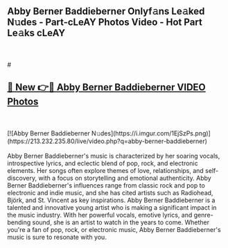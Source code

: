 ## Abby Berner Baddieberner Onlyf𝚊ns Le𝚊ked N𝚞des - Part-cLeAY Photos Video - Hot Part Le𝚊ks cLeAY
<br>
<br>
# <h2><a href="https://213.232.235.80/live/video.php?q=abby-berner-baddieberner">🔗 New 👉🔴 Abby Berner Baddieberner VIDEO Photos</a></h2>
<br>
<br>
[![Abby Berner Baddieberner N𝚞des](https://i.imgur.com/1EjSzPs.png)](https://213.232.235.80/live/video.php?q=abby-berner-baddieberner)
<br>
<br>
Abby Berner Baddieberner's music is characterized by her soaring vocals, introspective lyrics, and eclectic blend of pop, rock, and electronic elements. Her songs often explore themes of love, relationships, and self-discovery, with a focus on storytelling and emotional authenticity. Abby Berner Baddieberner's influences range from classic rock and pop to electronic and indie music, and she has cited artists such as Radiohead, Björk, and St. Vincent as key inspirations. Abby Berner Baddieberner is a talented and innovative young artist who is making a significant impact in the music industry. With her powerful vocals, emotive lyrics, and genre-bending sound, she is an artist to watch in the years to come. Whether you're a fan of pop, rock, or electronic music, Abby Berner Baddieberner's music is sure to resonate with you.
<br>
<br>